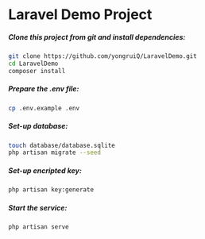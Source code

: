 # Laravel Demo Project

##### Clone this project from git and install dependencies:
```sh
git clone https://github.com/yongruiQ/LaravelDemo.git
cd LaravelDemo
composer install
```

##### Prepare the .env file:
```sh
cp .env.example .env
```

##### Set-up database:
```sh
touch database/database.sqlite
php artisan migrate --seed
```

##### Set-up encripted key:
```sh
php artisan key:generate
```

##### Start the service:
```sh
php artisan serve
```
